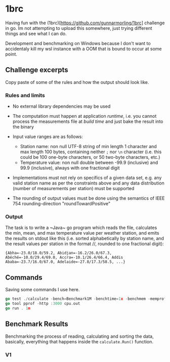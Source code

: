 # 1brc

Having fun with the (1brc)[https://github.com/gunnarmorling/1brc] challenge in go. Im not attempting to upload this somewhere, just trying different things and see what I can do.

Development and benchmarking on Windows because I don't want to accidentaly kill my wsl instance with a OOM that is bound to occur at some point.

## Challenge excerpts

Copy paste of some of the rules and how the output should look like.

### Rules and limits

- No external library dependencies may be used

- The computation must happen at application _runtime_, i.e. you cannot process the measurements file at _build time_ and just bake the result into the binary

- Input value ranges are as follows:

  - Station name: non null UTF-8 string of min length 1 character and max length 100 bytes, containing neither `;` nor `\n` character (i.e. this could be 100 one-byte characters, or 50 two-byte characters, etc.)
  - Temperature value: non null double between -99.9 (inclusive) and 99.9 (inclusive), always with one fractional digit

- Implementations must not rely on specifics of a given data set, e.g. any valid station name as per the constraints above and any data distribution (number of measurements per station) must be supported

- The rounding of output values must be done using the semantics of IEEE 754 rounding-direction "roundTowardPositive"

### Output

The task is to write a ~Java~ go program which reads the file, calculates the min, mean, and max temperature value per weather station, and emits the results on stdout like this (i.e. sorted alphabetically by station name, and the result values per station in the format <min>/<mean>/<max>, rounded to one fractional digit):

```
{Abha=-23.0/18.0/59.2, Abidjan=-16.2/26.0/67.3, Abéché=-10.0/29.4/69.0, Accra=-10.1/26.4/66.4, Addis Ababa=-23.7/16.0/67.0, Adelaide=-27.8/17.3/58.5, ...}
```

## Commands

Saving some commands I use here.

```go
go test ./calculate -bench=Benchmark1M -benchtime=1x -benchmem -memprofile mem.out -cpuprofile cpu.out
go tool pprof -http :3000 cpu.out
go run . 1m
```

## Benchmark Results

Benchmarking the process of reading, calculating and sorting the data, basically, everything that happens inside the `calculate.Run()` function.

### V1
